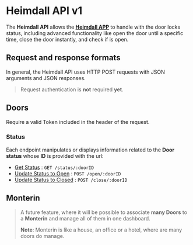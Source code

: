 # Heimdall API v1

The **Heimdall API** allows the [**Heimdall APP**](../client) to handle with the door locks status, including advanced functionality like open the door until a specific time, close the door instantly, and check if is open.

## Request and response formats

In general, the Heimdall API uses HTTP POST requests with JSON arguments and JSON responses.
> Request authentication is **not** required **yet**.


## Doors

Require a valid Token included in the header of the request.

### Status

Each endpoint manipulates or displays information related to the **Door status** whose **ID** is provided with the url:

- [Get Status](doc/status/status.md) : `GET /status/:doorID`
- [Update Status to Open](doc/status/open.md) : `POST /open/:doorID`
- [Update Status to Closed](doc/status/close.md) : `POST /close/:doorID`


## Monterin

> A future feature, where it will be possible to associate **many Doors** to a **Monterin** and manage all of them in one dashboard.
>
> **Note**: Monterin is like a house, an office or a hotel, where are many doors do manage.